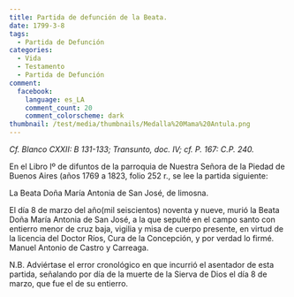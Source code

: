 ```yaml
---
title: Partida de defunción de la Beata.
date: 1799-3-8
tags:
  - Partida de Defunción
categories:
  - Vida
  - Testamento
  - Partida de Defunción
comment:
  facebook:
    language: es_LA
    comment_count: 20
    comment_colorscheme: dark
thumbnail: /test/media/thumbnails/Medalla%20Mama%20Antula.png
---
```

_Cf. Blanco CXXII: B 131-133; Transunto, doc. IV; cf. P. 167: C.P. 240._

En el Libro Iº de difuntos de la parroquia de Nuestra Señora de la Piedad de Buenos Aires (años 1769 a 1823, folio 252 r., se lee la partida siguiente:

La Beata Doña María Antonia de San José, de limosna.

El día 8 de marzo del año(mil seiscientos) noventa y nueve, murió la Beata Doña María Antonia de San José, a la que sepulté en el campo santo con entierro menor de cruz baja, vigilia y misa de cuerpo presente, en virtud de la licencia del Doctor Ríos, Cura de la Concepción, y por verdad lo firmé.  Manuel Antonio de Castro y  Carreaga.

N.B. Adviértase el error cronológico en que incurrió el asentador de esta partida, señalando por día de la muerte de la Sierva de Dios el día 8 de marzo, que fue el de su entierro.
